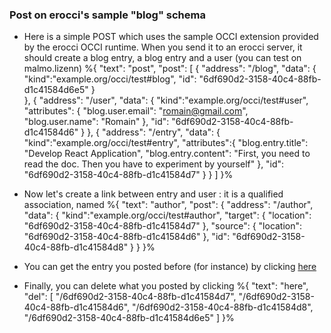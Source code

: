 ### Post on erocci's sample "blog" schema

* Here is a simple POST which uses the sample OCCI extension provided by the erocci OCCI runtime.
When you send it to an erocci server, it should create a blog entry, a blog entry and a user (you can test on malmo.lizenn) %{
  "text": "post",
  "post":
  [
    {
        "address": "/blog",
        "data": {
          "kind":"example.org/occi/test#blog",
          "id": "6df690d2-3158-40c4-88fb-d1c41584d6e5"
        }     
    },
    {
        "address": "/user",
        "data": {
          "kind":"example.org/occi/test#user",
          "attributes": {
            "blog.user.email": "romain@gmail.com",
            "blog.user.name": "Romain"
          },
          "id": "6df690d2-3158-40c4-88fb-d1c41584d6"
        }
    },
    {
        "address": "/entry",
        "data": {
          "kind":"example.org/occi/test#entry",
          "attributes":{
            "blog.entry.title": "Develop React Application",
            "blog.entry.content": "First, you need to read the doc. Then you have to experiment by yourself"
          },
          "id": "6df690d2-3158-40c4-88fb-d1c41584d7"
        }
    }
  ]
}%

* Now let's create a link between entry and user : it is a qualified association, named %{
    "text": "author",
    "post": {
      "address": "/author",
      "data": {
        "kind":"example.org/occi/test#author",
        "target": {
          "location": "6df690d2-3158-40c4-88fb-d1c41584d7"
        },
        "source": {
          "location": "6df690d2-3158-40c4-88fb-d1c41584d6"
        },
        "id": "6df690d2-3158-40c4-88fb-d1c41584d8"
      }
    }
  }%

* You can get the entry you posted before (for instance) by clicking [here](/6df690d2-3158-40c4-88fb-d1c41584d7)

* Finally, you can delete what you posted by clicking %{
  "text": "here",
  "del": [
    "/6df690d2-3158-40c4-88fb-d1c41584d7",
    "/6df690d2-3158-40c4-88fb-d1c41584d6",
    "/6df690d2-3158-40c4-88fb-d1c41584d8",
    "/6df690d2-3158-40c4-88fb-d1c41584d6e5"
  ]
}%
